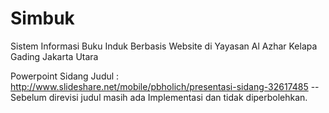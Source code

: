 Simbuk
======

Sistem Informasi Buku Induk Berbasis Website di Yayasan Al Azhar Kelapa Gading Jakarta Utara

Powerpoint Sidang Judul : http://www.slideshare.net/mobile/pbholich/presentasi-sidang-32617485
-- Sebelum direvisi judul masih ada Implementasi dan tidak diperbolehkan.
